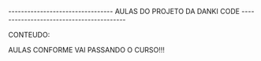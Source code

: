 
--------------------------------- AULAS DO PROJETO DA DANKI CODE ----------------------------------------- 

CONTEUDO: 

AULAS CONFORME VAI PASSANDO O CURSO!!!